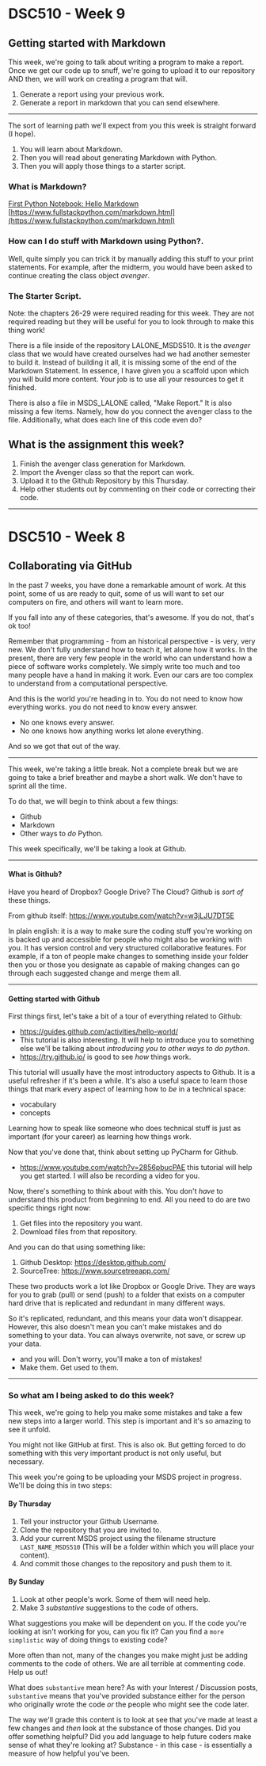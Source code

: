 # DSC510 - Week 9
## Getting started with Markdown
This week, we're going to talk about writing a program to make a report. Once we get our code up to snuff, we're going to upload it to our repository AND then, we will work on creating a program that will.

1. Generate a report using your previous work.
2. Generate a report in markdown that you can send elsewhere. 

---
The sort of learning path we'll expect from you this week is straight forward (I hope).

1. You will learn about Markdown.
2. Then you will read about generating Markdown with Python.
3. Then you will apply those things to a starter script.

### What is Markdown?

[First Python Notebook: Hello Markdown](http://www.firstpythonnotebook.org/markdown/)
[https://www.fullstackpython.com/markdown.html](https://www.fullstackpython.com/markdown.html)

### How can I do stuff with Markdown using Python?.

Well, quite simply you can trick it by manually adding this stuff to your print statements. For example, after the midterm, you would have been asked to continue creating the class object *avenger*. 

### The Starter Script.

Note: the chapters 26-29 were required reading for this week. They are not required reading but they will be useful for you to look through to make this thing work!

There is a file inside of the repository LALONE_MSDS510. It is the *avenger* class that we would have created ourselves had we had another semester to build it. Instead of building it all, it is missing some of the end of the Markdown Statement. In essence, I have given you a scaffold upon which you will build more content. Your job is to use all your resources to get it finished. 

There is also a file in MSDS_LALONE called, "Make Report." It is also missing a few items. Namely, how do you connect the avenger class to the file. Additionally, what does each line of this code even do? 

## What is the assignment this week?

1. Finish the avenger class generation for Markdown. 
2. Import the Avenger class so that the report can work.
3. Upload it to the Github Repository by this Thursday.
4. Help other students out by commenting on their code or correcting their code.



---

# DSC510 - Week 8
## Collaborating via GitHub

In the past 7 weeks, you have done a remarkable amount of work. At this point, some of us are ready to quit, some of us will want to set our computers on fire, and others will want to learn more. 

If you fall into any of these categories, that's awesome. If you do not, that's ok too! 

Remember that programming - from an historical perspective - is very, very new. We don't fully understand how to teach it, let alone how it works. In the present, there are very few people in the world who can understand how a piece of software works completely. We simply write too much and too many people have a hand in making it work. Even our cars are too complex to understand from a computational perspective. 

And this is the world you're heading in to. You do not need to know how everything works. you do not need to know every answer.

* No one knows every answer.
* No one knows how anything works let alone everything.

And so we got that out of the way. 

---

This week, we're taking a little break. Not a complete break but we are going to take a brief breather and maybe a short walk. We don't have to sprint all the time.

To do that, we will begin to think about a few things: 

* Github
* Markdown
* Other ways to _do_ Python. 

This week specifically, we'll be taking a look at Github. 

--- 

#### What is Github?

Have you heard of Dropbox? Google Drive? The Cloud? Github is _sort of_ these things. 

From github itself: https://www.youtube.com/watch?v=w3jLJU7DT5E 

In plain english: it is a way to make sure the coding stuff you're working on is backed up and accessible for people who might also be working with you. It has version control and very structured collaborative features. For example, if a ton of people make changes to something inside your folder then you or those you designate as capable of making changes can go through each suggested change and merge them all. 

---

#### Getting started with Github

First things first, let's take a bit of a tour of everything related to Github: 

- https://guides.github.com/activities/hello-world/
- This tutorial is also interesting. It will help to introduce you to something else we'll be talking about _introducing you to other ways to do python._
- https://try.github.io/ is good to see _how_ things work.

This tutorial will usually have the most introductory aspects to Github. It is a useful refresher if it's been a while. It's also a useful space to learn those things that mark every aspect of learning how to _be_ in a technical space: 

* vocabulary
* concepts

Learning how to speak like someone who does technical stuff is just as important (for your career) as learning how things work. 

Now that you've done that, think about setting up PyCharm for Github. 

* https://www.youtube.com/watch?v=2856pbucPAE this tutorial will help you get started. I will also be recording a video for you.

Now, there's something to think about with this. You don't _have_ to understand this product from beginning to end. All you need to do are two specific things right now: 

1. Get files into the repository you want.
2. Download files from that repository. 

And you can do that using something like: 

1. Github Desktop: https://desktop.github.com/ 
2. SourceTree: https://www.sourcetreeapp.com/ 

These two products work a lot like Dropbox or Google Drive. They are ways for you to grab (pull) or send (push) to a folder that exists on a computer hard drive that is replicated and redundant in many different ways. 

So it's replicated, redundant, and this means your data won't disappear. However, this also doesn't mean you can't make mistakes and do something to your data. You can always overwrite, not save, or screw up your data. 

* and you will. Don't worry, you'll make a ton of mistakes!
* Make them. Get used to them. 

___

### So what am I being asked to do this week?

This week, we're going to help you make some mistakes and take a few new steps into a larger world. This step is important and it's so amazing to see it unfold. 

You might not like GitHub at first. This is also ok. But getting forced to do something with this very important product is not only useful, but necessary. 

This week you're going to be uploading your MSDS project in progress. We'll be doing this in two steps: 

#### By Thursday

1. Tell your instructor your Github Username.
2. Clone the repository that you are invited to. 
3. Add your current MSDS project using the filename structure `LAST_NAME_MSDS510` (This will be a folder within which you will place your content).
4. And commit those changes to the repository and push them to it.

#### By Sunday

1. Look at other people's work. Some of them will need help. 
2. Make 3 _substantive_ suggestions to the code of others.

What suggestions you make will be dependent on you. If the code you're looking at isn't working for you, can you fix it? Can you find a `more simplistic` way of doing things to existing code? 

More often than not, many of the changes you make might just be adding comments to the code of others. We are all terrible at commenting code. Help us out!

What does `substantive` mean here? 
As with your Interest / Discussion posts, `substantive` means that you've provided substance either for the person who originally wrote the code _or_ the people who might see the code later. 

The way we'll grade this content is to look at see that you've made at least a few changes and _then_ look at the substance of those changes. Did you offer something helpful? Did you add language to help future coders make sense of what they're looking at? Substance - in this case - is essentially a measure of how helpful you've been.

